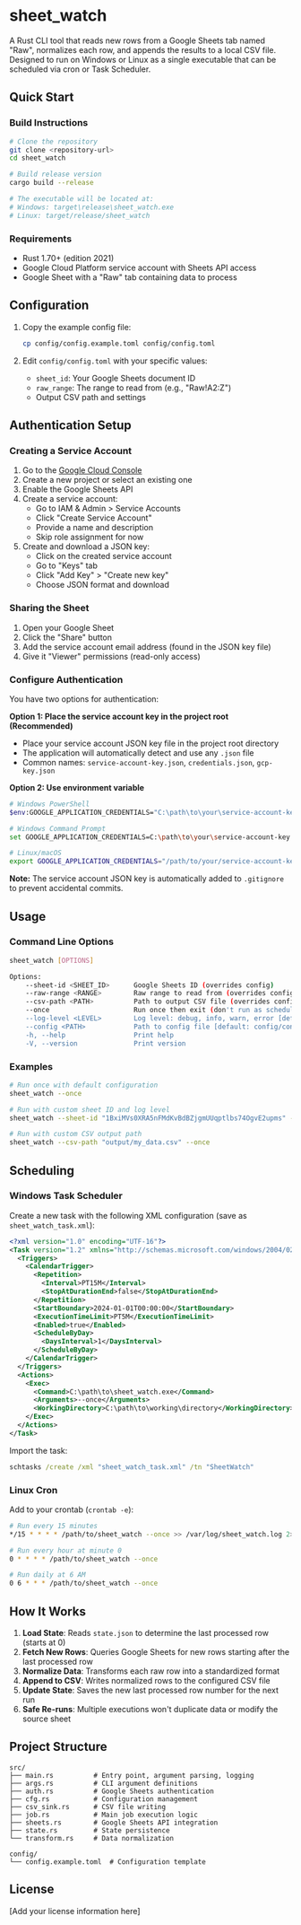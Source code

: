# sheet_watch

A Rust CLI tool that reads new rows from a Google Sheets tab named "Raw", normalizes each row, and appends the results to a local CSV file. Designed to run on Windows or Linux as a single executable that can be scheduled via cron or Task Scheduler.

## Quick Start

### Build Instructions

```bash
# Clone the repository
git clone <repository-url>
cd sheet_watch

# Build release version
cargo build --release

# The executable will be located at:
# Windows: target\release\sheet_watch.exe
# Linux: target/release/sheet_watch
```

### Requirements

- Rust 1.70+ (edition 2021)
- Google Cloud Platform service account with Sheets API access
- Google Sheet with a "Raw" tab containing data to process

## Configuration

1. Copy the example config file:
   ```bash
   cp config/config.example.toml config/config.toml
   ```

2. Edit `config/config.toml` with your specific values:
   - `sheet_id`: Your Google Sheets document ID
   - `raw_range`: The range to read from (e.g., "Raw!A2:Z")
   - Output CSV path and settings

## Authentication Setup

### Creating a Service Account

1. Go to the [Google Cloud Console](https://console.cloud.google.com/)
2. Create a new project or select an existing one
3. Enable the Google Sheets API
4. Create a service account:
   - Go to IAM & Admin > Service Accounts
   - Click "Create Service Account"
   - Provide a name and description
   - Skip role assignment for now
5. Create and download a JSON key:
   - Click on the created service account
   - Go to "Keys" tab
   - Click "Add Key" > "Create new key"
   - Choose JSON format and download

### Sharing the Sheet

1. Open your Google Sheet
2. Click the "Share" button
3. Add the service account email address (found in the JSON key file)
4. Give it "Viewer" permissions (read-only access)

### Configure Authentication

You have two options for authentication:

**Option 1: Place the service account key in the project root (Recommended)**
- Place your service account JSON key file in the project root directory
- The application will automatically detect and use any `.json` file
- Common names: `service-account-key.json`, `credentials.json`, `gcp-key.json`

**Option 2: Use environment variable**
```bash
# Windows PowerShell
$env:GOOGLE_APPLICATION_CREDENTIALS="C:\path\to\your\service-account-key.json"

# Windows Command Prompt
set GOOGLE_APPLICATION_CREDENTIALS=C:\path\to\your\service-account-key.json

# Linux/macOS
export GOOGLE_APPLICATION_CREDENTIALS="/path/to/your/service-account-key.json"
```

**Note:** The service account JSON key is automatically added to `.gitignore` to prevent accidental commits.

## Usage

### Command Line Options

```bash
sheet_watch [OPTIONS]

Options:
    --sheet-id <SHEET_ID>      Google Sheets ID (overrides config)
    --raw-range <RANGE>        Raw range to read from (overrides config)
    --csv-path <PATH>          Path to output CSV file (overrides config)
    --once                     Run once then exit (don't run as scheduler)
    --log-level <LEVEL>        Log level: debug, info, warn, error [default: info]
    --config <PATH>            Path to config file [default: config/config.toml]
    -h, --help                 Print help
    -V, --version              Print version
```

### Examples

```bash
# Run once with default configuration
sheet_watch --once

# Run with custom sheet ID and log level
sheet_watch --sheet-id "1BxiMVs0XRA5nFMdKvBdBZjgmUUqptlbs74OgvE2upms" --log-level debug --once

# Run with custom CSV output path
sheet_watch --csv-path "output/my_data.csv" --once
```

## Scheduling

### Windows Task Scheduler

Create a new task with the following XML configuration (save as `sheet_watch_task.xml`):

```xml
<?xml version="1.0" encoding="UTF-16"?>
<Task version="1.2" xmlns="http://schemas.microsoft.com/windows/2004/02/mit/task">
  <Triggers>
    <CalendarTrigger>
      <Repetition>
        <Interval>PT15M</Interval>
        <StopAtDurationEnd>false</StopAtDurationEnd>
      </Repetition>
      <StartBoundary>2024-01-01T00:00:00</StartBoundary>
      <ExecutionTimeLimit>PT5M</ExecutionTimeLimit>
      <Enabled>true</Enabled>
      <ScheduleByDay>
        <DaysInterval>1</DaysInterval>
      </ScheduleByDay>
    </CalendarTrigger>
  </Triggers>
  <Actions>
    <Exec>
      <Command>C:\path\to\sheet_watch.exe</Command>
      <Arguments>--once</Arguments>
      <WorkingDirectory>C:\path\to\working\directory</WorkingDirectory>
    </Exec>
  </Actions>
</Task>
```

Import the task:
```cmd
schtasks /create /xml "sheet_watch_task.xml" /tn "SheetWatch"
```

### Linux Cron

Add to your crontab (`crontab -e`):

```bash
# Run every 15 minutes
*/15 * * * * /path/to/sheet_watch --once >> /var/log/sheet_watch.log 2>&1

# Run every hour at minute 0
0 * * * * /path/to/sheet_watch --once

# Run daily at 6 AM
0 6 * * * /path/to/sheet_watch --once
```

## How It Works

1. **Load State**: Reads `state.json` to determine the last processed row (starts at 0)
2. **Fetch New Rows**: Queries Google Sheets for new rows starting after the last processed row
3. **Normalize Data**: Transforms each raw row into a standardized format
4. **Append to CSV**: Writes normalized rows to the configured CSV file
5. **Update State**: Saves the new last processed row number for the next run
6. **Safe Re-runs**: Multiple executions won't duplicate data or modify the source sheet

## Project Structure

```
src/
├── main.rs          # Entry point, argument parsing, logging
├── args.rs          # CLI argument definitions
├── auth.rs          # Google Sheets authentication
├── cfg.rs           # Configuration management
├── csv_sink.rs      # CSV file writing
├── job.rs           # Main job execution logic
├── sheets.rs        # Google Sheets API integration
├── state.rs         # State persistence
└── transform.rs     # Data normalization

config/
└── config.example.toml  # Configuration template
```

## License

[Add your license information here] 